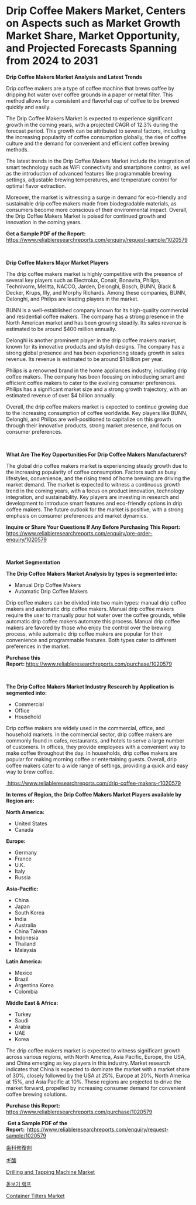 <p><h1>Drip Coffee Makers Market, Centers on Aspects such as Market Growth Market Share, Market Opportunity, and Projected Forecasts Spanning from 2024 to 2031</h1></p><p><strong>Drip Coffee Makers Market Analysis and Latest Trends</strong></p>
<p><p>Drip coffee makers are a type of coffee machine that brews coffee by dripping hot water over coffee grounds in a paper or metal filter. This method allows for a consistent and flavorful cup of coffee to be brewed quickly and easily.</p><p>The Drip Coffee Makers Market is expected to experience significant growth in the coming years, with a projected CAGR of 12.3% during the forecast period. This growth can be attributed to several factors, including the increasing popularity of coffee consumption globally, the rise of coffee culture and the demand for convenient and efficient coffee brewing methods.</p><p>The latest trends in the Drip Coffee Makers Market include the integration of smart technology such as WiFi connectivity and smartphone control, as well as the introduction of advanced features like programmable brewing settings, adjustable brewing temperatures, and temperature control for optimal flavor extraction.</p><p>Moreover, the market is witnessing a surge in demand for eco-friendly and sustainable drip coffee makers made from biodegradable materials, as consumers become more conscious of their environmental impact. Overall, the Drip Coffee Makers Market is poised for continued growth and innovation in the coming years.</p></p>
<p><strong>Get a Sample PDF of the Report:&nbsp;</strong> <a href="https://www.reliableresearchreports.com/enquiry/request-sample/1020579">https://www.reliableresearchreports.com/enquiry/request-sample/1020579</a></p>
<p>&nbsp;</p>
<p><strong>Drip Coffee Makers Major Market Players</strong></p>
<p><p>The drip coffee makers market is highly competitive with the presence of several key players such as Electrolux, Conair, Bonavita, Philips, Technivorm, Melitta, NACCO, Jarden, Delonghi, Bosch, BUNN, Black & Decker, Krups, Illy, and Morphy Richards. Among these companies, BUNN, Delonghi, and Philips are leading players in the market.</p><p>BUNN is a well-established company known for its high-quality commercial and residential coffee makers. The company has a strong presence in the North American market and has been growing steadily. Its sales revenue is estimated to be around $400 million annually.</p><p>Delonghi is another prominent player in the drip coffee makers market, known for its innovative products and stylish designs. The company has a strong global presence and has been experiencing steady growth in sales revenue. Its revenue is estimated to be around $1 billion per year.</p><p>Philips is a renowned brand in the home appliances industry, including drip coffee makers. The company has been focusing on introducing smart and efficient coffee makers to cater to the evolving consumer preferences. Philips has a significant market size and a strong growth trajectory, with an estimated revenue of over $4 billion annually.</p><p>Overall, the drip coffee makers market is expected to continue growing due to the increasing consumption of coffee worldwide. Key players like BUNN, Delonghi, and Philips are well-positioned to capitalize on this growth through their innovative products, strong market presence, and focus on consumer preferences.</p></p>
<p>&nbsp;</p>
<p><strong>What Are The Key Opportunities For Drip Coffee Makers Manufacturers?</strong></p>
<p><p>The global drip coffee makers market is experiencing steady growth due to the increasing popularity of coffee consumption. Factors such as busy lifestyles, convenience, and the rising trend of home brewing are driving the market demand. The market is expected to witness a continuous growth trend in the coming years, with a focus on product innovation, technology integration, and sustainability. Key players are investing in research and development to introduce smart features and eco-friendly options in drip coffee makers. The future outlook for the market is positive, with a strong emphasis on consumer preferences and market dynamics.</p></p>
<p><strong>Inquire or Share Your Questions If Any Before Purchasing This Report:</strong> <a href="https://www.reliableresearchreports.com/enquiry/pre-order-enquiry/1020579">https://www.reliableresearchreports.com/enquiry/pre-order-enquiry/1020579</a></p>
<p>&nbsp;</p>
<p><strong>Market Segmentation</strong></p>
<p><strong>The Drip Coffee Makers Market Analysis by types is segmented into:</strong></p>
<p><ul><li>Manual Drip Coffee Makers</li><li>Automatic Drip Coffee Makers</li></ul></p>
<p><p>Drip coffee makers can be divided into two main types: manual drip coffee makers and automatic drip coffee makers. Manual drip coffee makers require the user to manually pour hot water over the coffee grounds, while automatic drip coffee makers automate this process. Manual drip coffee makers are favored by those who enjoy the control over the brewing process, while automatic drip coffee makers are popular for their convenience and programmable features. Both types cater to different preferences in the market.</p></p>
<p><strong>Purchase this Report:&nbsp;</strong><a href="https://www.reliableresearchreports.com/purchase/1020579">https://www.reliableresearchreports.com/purchase/1020579</a></p>
<p>&nbsp;</p>
<p><strong>The Drip Coffee Makers Market Industry Research by Application is segmented into:</strong></p>
<p><ul><li>Commercial</li><li>Office</li><li>Household</li></ul></p>
<p><p>Drip coffee makers are widely used in the commercial, office, and household markets. In the commercial sector, drip coffee makers are commonly found in cafes, restaurants, and hotels to serve a large number of customers. In offices, they provide employees with a convenient way to make coffee throughout the day. In households, drip coffee makers are popular for making morning coffee or entertaining guests. Overall, drip coffee makers cater to a wide range of settings, providing a quick and easy way to brew coffee.</p></p>
<p><a href="https://www.reliableresearchreports.com/drip-coffee-makers-r1020579">&nbsp;https://www.reliableresearchreports.com/drip-coffee-makers-r1020579</a></p>
<p><strong>In terms of Region, the Drip Coffee Makers Market Players available by Region are:</strong></p>
<p>
    <p> <strong> North America: </strong>
        <ul>
            <li>United States</li>
            <li>Canada</li>
        </ul>
        </p> 
    <p> <strong> Europe: </strong>
        <ul>
            <li>Germany</li>
            <li>France</li>
            <li>U.K.</li>
            <li>Italy</li>
            <li>Russia</li>
        </ul>
        </p> 
    <p> <strong> Asia-Pacific: </strong>
        <ul>
            <li>China</li>
            <li>Japan</li>
            <li>South Korea</li>
            <li>India</li>
            <li>Australia</li>
            <li>China Taiwan</li>
            <li>Indonesia</li>
            <li>Thailand</li>
            <li>Malaysia</li>
        </ul>
        </p> 
    <p> <strong> Latin America: </strong>
        <ul>
            <li>Mexico</li>
            <li>Brazil</li>
            <li>Argentina Korea</li>
            <li>Colombia</li>
        </ul>
        </p> 
    <p> <strong> Middle East & Africa: </strong>
        <ul>
            <li>Turkey</li>
            <li>Saudi</li>
            <li>Arabia</li>
            <li>UAE</li>
            <li>Korea</li>
        </ul>
    </p>
    </p>
<p><p>The drip coffee makers market is expected to witness significant growth across various regions, with North America, Asia Pacific, Europe, the USA, and China emerging as key players in this industry. Market research indicates that China is expected to dominate the market with a market share of 30%, closely followed by the USA at 25%, Europe at 20%, North America at 15%, and Asia Pacific at 10%. These regions are projected to drive the market forward, propelled by increasing consumer demand for convenient coffee brewing solutions.</p></p>
<p><strong>Purchase this Report: </strong><a href="https://www.reliableresearchreports.com/purchase/1020579">https://www.reliableresearchreports.com/purchase/1020579</a></p>
<p>&nbsp;<strong>Get a Sample PDF of the Report:&nbsp;&nbsp;</strong><a href="https://www.reliableresearchreports.com/enquiry/request-sample/1020579">https://www.reliableresearchreports.com/enquiry/request-sample/1020579</a></p>
<p><strong></strong></p>
<p><p><a href="https://medium.com/@bulahhamill28/%E6%AD%AF%E7%A7%91%E4%BF%AE%E5%BE%A9%E5%B8%82%E5%A0%B4-%E7%AB%B6%E4%BA%89%E5%88%86%E6%9E%90-%E5%B8%82%E5%A0%B4%E5%8B%95%E5%90%91-2031%E5%B9%B4%E3%81%BE%E3%81%A7%E3%81%AE%E4%BA%88%E6%B8%AC-87c9904273d6">歯科修復剤</a></p><p><a href="https://medium.com/@spencerremin6/%E3%83%9B%E3%83%AB%E3%83%A0%E9%85%B8%E5%B8%82%E5%A0%B4%E8%A6%8F%E6%A8%A1-%E5%B8%82%E5%A0%B4%E3%81%AE%E8%A6%8B%E9%80%9A%E3%81%97%E3%81%A8%E5%B8%82%E5%A0%B4%E4%BA%88%E6%B8%AC-2024%E5%B9%B4%E3%81%8B%E3%82%892031%E5%B9%B4-917751ef9705">ギ酸</a></p><p><a href="https://github.com/markusgodoy/Market-Research-Report-List-3/blob/main/drilling-and-tapping-machine-market.md">Drilling and Tapping Machine Market</a></p><p><a href="https://medium.com/@carlosrtzkzhj/%ED%99%95%EB%8C%80%EA%B2%BD-%EB%9E%A8%ED%94%84-%EC%8B%9C%EC%9E%A5-%EA%B7%9C%EB%AA%A8-cagr-%ED%8A%B8%EB%A0%8C%EB%93%9C-2024-2030-86cf5aa6763d">돋보기 램프</a></p><p><a href="https://github.com/arionmp/Market-Research-Report-List-3/blob/main/container-tilters-market.md">Container Tilters Market</a></p></p>